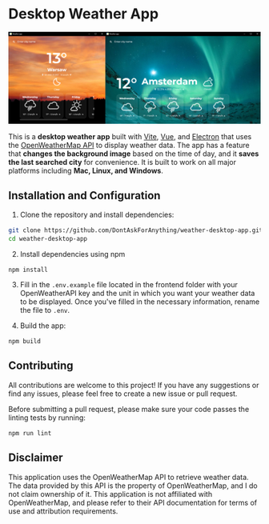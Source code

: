 # Desktop Weather App
<img src=".github/images/Baner.png" alt="Showcase" />

This is a **desktop weather app** built with [Vite](https://vitejs.dev/), [Vue](https://vuejs.org/), and [Electron](https://www.electronjs.org/) that uses the [OpenWeatherMap API](https://openweathermap.org/api) to display weather data. The app has a feature that **changes the background image** based on the time of day, and it **saves the last searched city** for convenience. It is built to work on all major platforms including **Mac, Linux, and Windows**.


## Installation and Configuration

1. Clone the repository and install dependencies:
```bash
git clone https://github.com/DontAskForAnything/weather-desktop-app.git
cd weather-desktop-app
```
2. Install dependencies using npm
```bask
npm install
```
3. Fill in the `.env.example` file located in the frontend folder with your OpenWeatherAPI key and the unit in which you want your weather data to be displayed. Once you've filled in the necessary information, rename the file to `.env`.

4. Build the app:

```bask
npm build
```


## Contributing

All contributions are welcome to this project! If you have any suggestions or find any issues, please feel free to create a new issue or pull request.

Before submitting a pull request, please make sure your code passes the linting tests by running:

```
npm run lint
```
## Disclaimer

This application uses the OpenWeatherMap API to retrieve weather data. The data provided by this API is the property of OpenWeatherMap, and I do not claim ownership of it. This application is not affiliated with OpenWeatherMap, and please refer to their API documentation for terms of use and attribution requirements.
